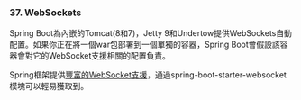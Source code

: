 ### 37. WebSockets

Spring Boot為內嵌的Tomcat(8和7)，Jetty 9和Undertow提供WebSockets自動配置。如果你正在將一個war包部署到一個單獨的容器，Spring Boot會假設該容器會對它的WebSocket支援相關的配置負責。

Spring框架提供[豐富的WebSocket支援](http://docs.spring.io/spring/docs/4.1.4.RELEASE/spring-framework-reference/htmlsingle/#websocket)，通過spring-boot-starter-websocket模塊可以輕易獲取到。
